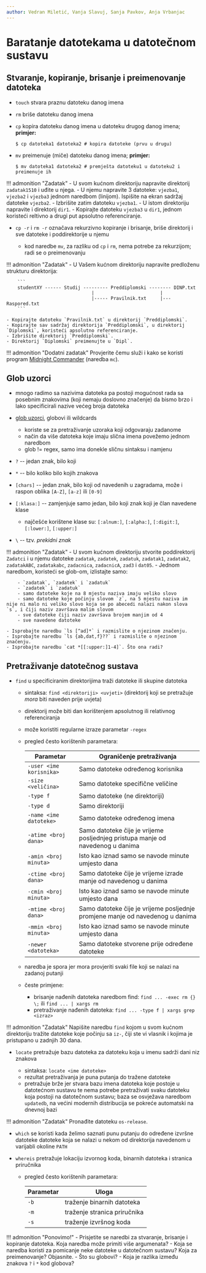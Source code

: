 ```yaml
---
author: Vedran Miletić, Vanja Slavuj, Sanja Pavkov, Anja Vrbanjac
---
```


# Baratanje datotekama u datotečnom sustavu

## Stvaranje, kopiranje, brisanje i preimenovanje datoteka

- `touch` stvara praznu datoteku danog imena
- `rm` briše datoteku danog imena
- `cp` kopira datoteku danog imena u datoteku drugog danog imena; **primjer:**

    ``` shell
    $ cp datoteka1 datoteka2 # kopira datoteke (prvu u drugu)
    ```

- `mv` preimenuje (miče) datoteku danog imena; **primjer:**

    ``` shell
    $ mv datoteka1 datoteka2 # premješta datoteku1 u datoteku2 i preimenuje ih
    ```

!!! admonition "Zadatak"
    - U svom kućnom direktoriju napravite direktorij `zadatak1510` i uđite u njega.
    - U njemu napravite 3 datoteke: `vjezba1`, `vjezba2` i `vjezba3` jednom naredbom (linijom). Ispišite na ekran sadržaj datoteke `vjezba2`.
    - Izbrišite zatim datoteku `vjezba1`.
    - U istom direktoriju napravite i direktorij `dir1`.
    - Kopirajte datoteku `vjezba3` u `dir1`, jednom koristeći reltivno a drugi put apsolutno referenciranje.

- `cp -r` i `rm -r` označava rekurzivno kopiranje i brisanje, briše direktorij i sve datoteke i poddirektorije u njemu

    - kod naredbe `mv`, za razliku od `cp` i `rm`, nema potrebe za rekurzijom; radi se o preimenovanju

!!! admonition "Zadatak"
    - U Vašem kućnom direktoriju napravite predloženu strukturu direktorija:

        ```
        studentXY ------ Studij --------- Preddiplomski -------- DINP.txt
                                   |                        |
                                   |----- Pravilnik.txt     |--- Raspored.txt
        ```

    - Kopirajte datoteku `Pravilnik.txt` u direktorij `Preddiplomski`.
    - Kopirajte sav sadržaj direktorija `Preddiplomski`, u direktorij `Diplomski`, koristeći apsolutno referenciranje.
    - Izbrišite direktorij `Preddiplomski`.
    - Direktorij `Diplomski` preimenujte u `Dipl`.

!!! admonition "Dodatni zadatak"
    Provjerite čemu služi i kako se koristi program [Midnight Commander](https://en.wikipedia.org/wiki/Midnight_Commander) (naredba `mc`).

## Glob uzorci

- mnogo radimo sa nazivima datoteka pa postoji mogućnost rada sa posebnim znakovima (koji nemaju doslovno značenje) da bismo brzo i lako specificirali nazive većeg broja datoteka
- [glob uzorci](https://en.wikipedia.org/wiki/Glob_(programming)), globovi ili wildcards

    - koriste se za pretraživanje uzoraka koji odgovaraju zadanome
    - način da više datoteka koje imaju slična imena povežemo jednom naredbom
    - glob != regex, samo ima donekle sličnu sintaksu i namjenu

- `?` -- jedan znak, bilo koji
- `*` -- bilo koliko bilo kojih znakova
- `[chars]` -- jedan znak, bilo koji od navedenih u zagradama, može i raspon oblika `[A-Z]`, `[a-z]` ili `[0-9]`
- `[:klasa:]` -- zamjenjuje samo jedan, bilo koji znak koji je član navedene klase

    - najčešće korištene klase su: `[:alnum:]`, `[:alpha:]`, `[:digit:]`, `[:lower:]`, `[:upper:]`

- `\` -- tzv. *prekidni znak*

!!! admonition "Zadatak"
    - U svom kućnom direktoriju stvorite poddirektorij `Zadatci` i u njemu datoteke `zadatak`, `zadatek`, `zadatuk`, `zadatak1`, `zadatak2`, `zadatakABC`, `zadatakabc`, `zadacnica`, `zadacnicA`, `zad3` i `dat05`.
    - Jednom naredbom, koristeći se glob-om, izlistajte samo:

        - `zadatak`, `zadatek` i `zadatuk`
        - `zadatek` i `zadatuk`
        - samo datoteke koje na 8 mjestu naziva imaju veliko slovo
        - samo datoteke koje počinju slovom `z`, na 5 mjestu naziva im nije ni malo ni veliko slovo koja se po abecedi nalazi nakon slova `s`, i čiji naziv završava malim slovom
        - sve datoteke čiji naziv završava brojem manjim od 4
        - sve navedene datoteke

    - Isprobajte naredbu `ls [^ad]*` i razmislite o njezinom značenju.
    - Isprobajte naredbu `ls {ab,dat,f}??` i razmislite o njezinom značenju.
    - Isprobajte naredbu `cat *[[:upper:]1-4]`. Što ona radi?

## Pretraživanje datotečnog sustava

- `find` u specificiranim direktorijima traži datoteke ili skupine datoteka

    - sintaksa: `find <direktoriji> <uvjeti>` (direktorij koji se pretražuje *mora* biti naveden prije uvjeta)
    - direktorij može biti dan korištenjem apsolutnog ili relativnog referenciranja
    - može koristiti regularne izraze parametar `-regex`
    - pregled često korištenih parametara:

        | Parametar | Ograničenje pretraživanja |
        | --------- | ------------------------- |
        | `-user <ime korisnika>` | Samo datoteke određenog korisnika |
        | `-size <veličina>` | Samo datoteke specifične veličine |
        | `-type f` | Samo datoteke (ne direktoriji) |
        | `-type d` | Samo direktoriji |
        | `-name <ime datoteke>` | Samo datoteke određenog imena |
        | `-atime <broj dana>` | Samo datoteke čije je vrijeme posljednjeg pristupa manje od navedenog u danima |
        | `-amin <broj minuta>` | Isto kao iznad samo se navode minute umjesto dana |
        | `-ctime <broj dana>` | Samo datoteke čije je vrijeme izrade manje od navedenog u danima |
        | `-cmin <broj minuta>` | Isto kao iznad samo se navode minute umjesto dana |
        | `-mtime <broj dana>` | Samo datoteke čije je vrijeme posljednje promjene manje od navedenog u danima |
        | `-mmin <broj minuta>` | Isto kao iznad samo se navode minute umjesto dana |
        | `-newer <datoteka>` | Samo datoteke stvorene prije određene datoteke |

    - naredba je spora jer mora provjeriti svaki file koji se nalazi na zadanoj putanji
    - česte primjene:

        - brisanje nađenih datoteka naredbom find: `find ... -exec rm {} \;` ili `find ... | xargs rm`
        - pretraživanje nađenih datoteka: `find ... -type f | xargs grep <izraz>`

!!! admonition "Zadatak"
    Napišite naredbu `find` kojom u svom kućnom direktoriju tražite datoteke koje počinju sa `iz-`, čiji ste vi vlasnik i kojima je pristupano u zadnjih 30 dana.

- `locate` pretražuje bazu datoteka za datoteku koja u imenu sadrži dani niz znakova

    - sintaksa: `locate <ime datoteke>`
    - rezultat pretraživanja je puna putanja do tražene datoteke
    - pretražuje brže jer stvara bazu imena datoteka koje postoje u datotećnom sustavu te nema potrebe pretraživati svaku datoteku koja postoji na datotečnom sustavu; baza se osvježava naredbom `updatedb`, na većini modernih distribucija se pokreće automatski na dnevnoj bazi

!!! admonition "Zadatak"
    Pronađite datoteku `os-release`.

- `which` se koristi kada želimo saznati punu putanju do određene izvršne datoteke datoteke koja se nalazi u nekom od direktorija navedenom u varijabli okoline `PATH`
- `whereis` pretražuje lokaciju izvornog koda, binarnih datoteka i stranica priručnika

    - pregled često korištenih parametara:

        | Parametar | Uloga |
        | --------- | ----- |
        | `-b` | traženje binarnih datoteka |
        | `-m` | traženje stranica priručnika |
        | `-s` | traženje izvršnog koda |

!!! admonition "Ponovimo!"
    - Prisjetite se naredbi za stvaranje, brisanje i kopiranje datoteka. Koja naredba može primiti više argumenata?
    - Koja se naredba koristi za pomicanje neke datoteke u datotečnom sustavu? Koja za preimenovanje? Objasnite.
    - Što su globovi?
    - Koja je razlika između znakova `?` i `*` kod globova?
